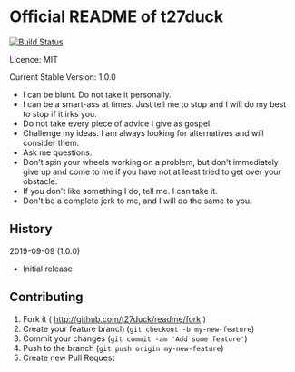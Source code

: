 # Official README of t27duck

[![Build Status](https://travis-ci.org/t27duck/readme.svg?branch=main)](https://travis-ci.org/t27duck/readme)

Licence: MIT

Current Stable Version: 1.0.0

- I can be blunt. Do not take it personally.
- I can be a smart-ass at times. Just tell me to stop and I will do my best to stop if it irks you.
- Do not take every piece of advice I give as gospel.
- Challenge my ideas. I am always looking for alternatives and will consider them.
- Ask me questions.
- Don't spin your wheels working on a problem, but don't immediately give up and come to me if you have not at least tried to get over your obstacle.
- If you don't like something I do, tell me. I can take it.
- Don't be a complete jerk to me, and I will do the same to you.

## History

2019-09-09 (1.0.0)
- Initial release

## Contributing

1. Fork it ( http://github.com/t27duck/readme/fork )
2. Create your feature branch (`git checkout -b my-new-feature`)
3. Commit your changes (`git commit -am 'Add some feature'`)
4. Push to the branch (`git push origin my-new-feature`)
5. Create new Pull Request

<!--
### Hi there 👋
**t27duck/t27duck** is a ✨ _special_ ✨ repository because its `README.md` (this file) appears on your GitHub profile.

Here are some ideas to get you started:

- 🔭 I’m currently working on ...
- 🌱 I’m currently learning ...
- 👯 I’m looking to collaborate on ...
- 🤔 I’m looking for help with ...
- 💬 Ask me about ...
- 📫 How to reach me: ...
- 😄 Pronouns: ...
- ⚡ Fun fact: ...
-->
